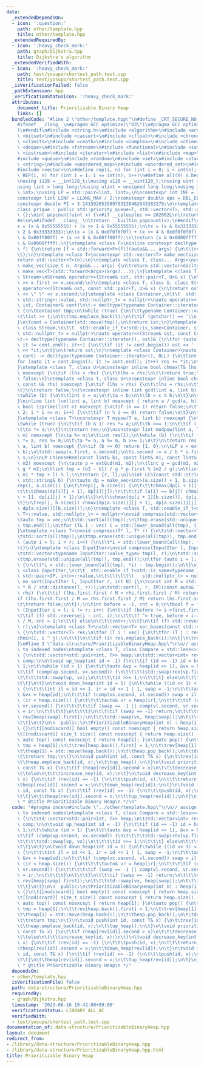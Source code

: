 ```yaml
---
data:
  _extendedDependsOn:
  - icon: ':question:'
    path: other/template.hpp
    title: other/template.hpp
  _extendedRequiredBy:
  - icon: ':heavy_check_mark:'
    path: graph/Dijkstra.hpp
    title: Dijkstra's algorithm
  _extendedVerifiedWith:
  - icon: ':heavy_check_mark:'
    path: test/yosupo/shortest_path.test.cpp
    title: test/yosupo/shortest_path.test.cpp
  _isVerificationFailed: false
  _pathExtension: hpp
  _verificationStatusIcon: ':heavy_check_mark:'
  attributes:
    document_title: Prioritizable Binary Heap
    links: []
  bundledCode: "#line 2 \"other/template.hpp\"\n#define _CRT_SECURE_NO_WARNINGS\n\
    #ifndef __clang__\n#pragma GCC optimize(\"O3\")\n#pragma GCC optimize(\"unroll-loops\"\
    )\n#endif\n#include <string.h>\n#include <algorithm>\n#include <array>\n#include\
    \ <bitset>\n#include <cassert>\n#include <cfloat>\n#include <chrono>\n#include\
    \ <climits>\n#include <cmath>\n#include <complex>\n#include <ctime>\n#include\
    \ <deque>\n#include <fstream>\n#include <functional>\n#include <iomanip>\n#include\
    \ <iostream>\n#include <iterator>\n#include <list>\n#include <map>\n#include <memory>\n\
    #include <queue>\n#include <random>\n#include <set>\n#include <stack>\n#include\
    \ <string>\n#include <unordered_map>\n#include <unordered_set>\n#include <utility>\n\
    #include <vector>\n\n#define rep(i, n) for (int i = 0; i < int(n); i++)\n#define\
    \ REP(i, n) for (int i = 1; i <= int(n); i++)\n#define all(V) V.begin(), V.end()\n\
    \nusing i128 = __int128_t;\nusing u128 = __uint128_t;\nusing uint = unsigned int;\n\
    using lint = long long;\nusing ulint = unsigned long long;\nusing IP = std::pair<int,\
    \ int>;\nusing LP = std::pair<lint, lint>;\n\nconstexpr int INF = INT_MAX / 2;\n\
    constexpr lint LINF = LLONG_MAX / 2;\nconstexpr double eps = DBL_EPSILON * 10;\n\
    constexpr double PI = 3.141592653589793238462643383279;\n\ntemplate <class T>\n\
    class prique : public std::priority_queue<T, std::vector<T>, std::greater<T>>\
    \ {};\nint popcount(uint x) {\n#if __cplusplus >= 202002L\n\treturn std::popcount(x);\n\
    #else\n#ifndef __clang__\n\treturn __builtin_popcount(x);\n#endif\n#endif\n\t\
    x = (x & 0x55555555) + (x >> 1 & 0x55555555);\n\tx = (x & 0x33333333) + (x >>\
    \ 2 & 0x33333333);\n\tx = (x & 0x0f0f0f0f) + (x >> 4 & 0x0f0f0f0f);\n\tx = (x\
    \ & 0x00ff00ff) + (x >> 8 & 0x00ff00ff);\n\treturn (x & 0x0000ffff) + (x >> 16\
    \ & 0x0000ffff);\n}\ntemplate <class F>\ninline constexpr decltype(auto) lambda_fix(F&&\
    \ f) {\n\treturn [f = std::forward<F>(f)](auto&&... args) {\n\t\treturn f(f, std::forward<decltype(args)>(args)...);\n\
    \t};\n}\ntemplate <class T>\nconstexpr std::vector<T> make_vec(size_t n) {\n\t\
    return std::vector<T>(n);\n}\ntemplate <class T, class... Args>\nconstexpr auto\
    \ make_vec(size_t n, Args&&... args) {\n\treturn std::vector<decltype(make_vec<T>(args...))>(n,\
    \ make_vec<T>(std::forward<Args>(args)...));\n}\ntemplate <class T, class U, class\
    \ Stream>\nStream& operator>>(Stream& ist, std::pair<T, U>& x) {\n\treturn ist\
    \ >> x.first >> x.second;\n}\ntemplate <class T, class U, class Stream>\nStream&\
    \ operator<<(Stream& ost, const std::pair<T, U>& x) {\n\treturn ost << x.first\
    \ << \" \" << x.second;\n}\ntemplate <class Container,\n\t\t  std::enable_if_t<!std::is_same<Container,\
    \ std::string>::value, std::nullptr_t> = nullptr>\nauto operator>>(std::istream&\
    \ ist, Container& cont)\n\t-> decltype(typename Container::iterator(), std::cin)&\
    \ {\n\tContainer tmp;\n\twhile (true) {\n\t\ttypename Container::value_type t;\n\
    \t\tist >> t;\n\t\ttmp.emplace_back(t);\n\t\tif (getchar() == '\\n') break;\n\t\
    }\n\tcont = Container(std::move(tmp));\n\treturn ist;\n}\ntemplate <class Container,\
    \ class Stream,\n\t\t  std::enable_if_t<!std::is_same<Container, std::string>::value,\
    \ std::nullptr_t> = nullptr>\nauto operator<<(Stream& ost, const Container& cont)\n\
    \t-> decltype(typename Container::iterator(), ost)& {\n\tfor (auto it = cont.begin();\
    \ it != cont.end(); it++) {\n\t\tif (it != cont.begin()) ost << ' ';\n\t\tost\
    \ << *it;\n\t}\n\treturn ost;\n}\ntemplate <class Container>\nauto sum(const Container&\
    \ cont) -> decltype(typename Container::iterator(), 0LL) {\n\tlint res = 0;\n\t\
    for (auto it = cont.begin(); it != cont.end(); it++) res += *it;\n\treturn res;\n\
    }\ntemplate <class T, class U>\nconstexpr inline bool chmax(T& lhs, const U& rhs)\
    \ noexcept {\n\tif (lhs < rhs) {\n\t\tlhs = rhs;\n\t\treturn true;\n\t}\n\treturn\
    \ false;\n}\ntemplate <class T, class U>\nconstexpr inline bool chmin(T& lhs,\
    \ const U& rhs) noexcept {\n\tif (lhs > rhs) {\n\t\tlhs = rhs;\n\t\treturn true;\n\
    \t}\n\treturn false;\n}\nconstexpr inline lint gcd(lint a, lint b) noexcept {\n\
    \twhile (b) {\n\t\tlint c = a;\n\t\ta = b;\n\t\tb = c % b;\n\t}\n\treturn a;\n\
    }\ninline lint lcm(lint a, lint b) noexcept { return a / gcd(a, b) * b; }\nconstexpr\
    \ bool isprime(lint n) noexcept {\n\tif (n == 1) return false;\n\tfor (int i =\
    \ 2; i * i <= n; i++) {\n\t\tif (n % i == 0) return false;\n\t}\n\treturn true;\n\
    }\ntemplate <class T>\nconstexpr T mypow(T a, lint b) noexcept {\n\tT res(1);\n\
    \twhile (true) {\n\t\tif (b & 1) res *= a;\n\t\tb >>= 1;\n\t\tif (!b) break;\n\
    \t\ta *= a;\n\t}\n\treturn res;\n}\nconstexpr lint modpow(lint a, lint b, lint\
    \ m) noexcept {\n\ta %= m;\n\tlint res(1);\n\twhile (b) {\n\t\tif (b & 1) res\
    \ *= a, res %= m;\n\t\ta *= a, a %= m, b >>= 1;\n\t}\n\treturn res;\n}\nLP extGcd(lint\
    \ a, lint b) noexcept {\n\tif (b == 0) return {1, 0};\n\tLP s = extGcd(b, a %\
    \ b);\n\tstd::swap(s.first, s.second);\n\ts.second -= a / b * s.first;\n\treturn\
    \ s;\n}\nLP ChineseRem(const lint& b1, const lint& m1, const lint& b2, const lint&\
    \ m2) noexcept {\n\tauto p = extGcd(m1, m2);\n\tlint g = gcd(m1, m2), l = m1 /\
    \ g * m2;\n\tlint tmp = (b2 - b1) / g * p.first % (m2 / g);\n\tlint r = (b1 +\
    \ m1 * tmp + l) % l;\n\treturn {r, l};\n}\nint LCS(const std::string& a, const\
    \ std::string& b) {\n\tauto dp = make_vec<int>(a.size() + 1, b.size() + 1);\n\t\
    rep(i, a.size()) {\n\t\trep(j, b.size()) {\n\t\t\tchmax(dp[i + 1][j], dp[i][j]);\n\
    \t\t\tchmax(dp[i][j + 1], dp[i][j]);\n\t\t\tif (a[i] == b[j]) chmax(dp[i + 1][j\
    \ + 1], dp[i][j] + 1);\n\t\t}\n\t\tchmax(dp[i + 1][b.size()], dp[i][b.size()]);\n\
    \t}\n\trep(j, b.size()) chmax(dp[a.size()][j + 1], dp[a.size()][j]);\n\treturn\
    \ dp[a.size()][b.size()];\n}\ntemplate <class T, std::enable_if_t<std::is_convertible<int,\
    \ T>::value, std::nullptr_t> = nullptr>\nvoid compress(std::vector<T>& vec) {\n\
    \tauto tmp = vec;\n\tstd::sort(all(tmp));\n\ttmp.erase(std::unique(all(tmp)),\
    \ tmp.end());\n\tfor (T& i : vec) i = std::lower_bound(all(tmp), i) - tmp.begin();\n\
    }\ntemplate <class T>\nvoid compress(T* l, T* r) {\n\tstd::vector<T> tmp(l, r);\n\
    \tstd::sort(all(tmp));\n\ttmp.erase(std::unique(all(tmp)), tmp.end());\n\tfor\
    \ (auto i = l; i < r; i++) {\n\t\t*i = std::lower_bound(all(tmp), *i) - tmp.begin();\n\
    \t}\n}\ntemplate <class InputIter>\nvoid compress(InputIter l, InputIter r) {\n\
    \tstd::vector<typename InputIter::value_type> tmp(l, r);\n\tstd::sort(all(tmp));\n\
    \ttmp.erase(std::unique(all(tmp)), tmp.end());\n\tfor (auto i = l; i < r; i++)\
    \ {\n\t\t*i = std::lower_bound(all(tmp), *i) - tmp.begin();\n\t}\n}\ntemplate\
    \ <class InputIter,\n\t\t  std::enable_if_t<std::is_same<typename InputIter::value_type,\
    \ std::pair<IP, int>>::value,\n\t\t\t\t\t\t   std::nullptr_t> = nullptr>\nvoid\
    \ mo_sort(InputIter l, InputIter r, int N) {\n\tconst int M = std::max(1.0, std::sqrt(lint(N)\
    \ * N / std::distance(l, r)));\n\tstd::sort(l, r, [M](const auto& lhs, const auto&\
    \ rhs) {\n\t\tif (lhs.first.first / M < rhs.first.first / M) return true;\n\t\t\
    if (lhs.first.first / M == rhs.first.first / M) return lhs.first.second < rhs.first.second;\n\
    \t\treturn false;\n\t});\n\tint before = -1, cnt = 0;\n\tbool f = false;\n\tfor\
    \ (InputIter i = l; i != r; i++) {\n\t\tif (before != i->first.first / M) {\n\t\
    \t\tif (f) std::reverse(i - cnt, i);\n\t\t\tf ^= true, before = i->first.first\
    \ / M, cnt = 1;\n\t\t} else\n\t\t\tcnt++;\n\t}\n\tif (f) std::reverse(r - cnt,\
    \ r);\n}\ntemplate <class T>\nstd::vector<T> xor_bases(const std::vector<T>& vec)\
    \ {\n\tstd::vector<T> res;\n\tfor (T i : vec) {\n\t\tfor (T j : res) {\n\t\t\t\
    chmin(i, i ^ j);\n\t\t}\n\t\tif (i) res.emplace_back(i);\n\t}\n\treturn res;\n\
    }\n#line 3 \"data-structure/PrioritizableBinaryHeap.hpp\"\n\n// assign priorities\
    \ to indexed nodes\ntemplate <class T, class Compare = std::less<>>\nclass PrioritizableBinaryHeap\
    \ {\n\tstd::vector<std::pair<int, T>> heap;\n\tstd::vector<int> rev;\n\tCompare\
    \ comp;\n\n\tvoid up_heap(int id = -1) {\n\t\tif (id == -1) id = heap.size() -\
    \ 1;\n\t\twhile (id > 1) {\n\t\t\tauto &vp = heap[id >> 1], &vx = heap[id];\n\t\
    \t\tif (comp(vp.second, vx.second)) {\n\t\t\t\tstd::swap(rev[vp.first], rev[vx.first]);\n\
    \t\t\t\tstd::swap(vp, vx);\n\t\t\t\tid >>= 1;\n\t\t\t} else\n\t\t\t\treturn;\n\
    \t\t}\n\t}\n\tvoid down_heap(int id = 1) {\n\t\twhile ((id << 1) < heap.size())\
    \ {\n\t\t\tint il = id << 1, ir = id << 1 | 1, swap = -1;\n\t\t\tauto &vl = heap[il],\
    \ &vx = heap[id];\n\t\t\tif (comp(vx.second, vl.second)) swap = il;\n\t\t\tif\
    \ (ir < heap.size()) {\n\t\t\t\tauto& vr = heap[ir];\n\t\t\t\tif (comp(vx.second,\
    \ vr.second)) {\n\t\t\t\t\tif (swap == -1 || comp(vl.second, vr.second)) swap\
    \ = ir;\n\t\t\t\t}\n\t\t\t}\n\t\t\tif (swap == -1) return;\n\t\t\tstd::swap(rev[vx.first],\
    \ rev[heap[swap].first]);\n\t\t\tstd::swap(vx, heap[swap]);\n\t\t\tid = swap;\n\
    \t\t}\n\t}\n\n  public:\n\tPrioritizableBinaryHeap(int n) : heap(1), rev(n, -1)\
    \ {}\n\t[[nodiscard]] bool empty() const noexcept { return heap.size() == 1; }\n\
    \t[[nodiscard]] size_t size() const noexcept { return heap.size() - 1; }\n\t[[nodiscard]]\
    \ auto top() const noexcept { return heap[1]; }\n\tauto pop() {\n\t\tconst auto\
    \ tmp = heap[1];\n\t\trev[heap.back().first] = 1;\n\t\trev[heap[1].first] = -1;\n\
    \t\theap[1] = std::move(heap.back());\n\t\theap.pop_back();\n\t\tdown_heap();\n\
    \t\treturn tmp;\n\t}\n\tvoid push(int id, const T& x) {\n\t\trev[id] = heap.size();\n\
    \t\theap.emplace_back(id, x);\n\t\tup_heap();\n\t}\n\tvoid prioritize(int id,\
    \ const T& x) {\n\t\tif (heap[rev[id]].second > x)\n\t\t\tdecrease_key(id, x);\n\
    \t\telse\n\t\t\tincrease_key(id, x);\n\t}\n\tvoid decrease_key(int id, const T&\
    \ x) {\n\t\tif (rev[id] == -1) {\n\t\t\tpush(id, x);\n\t\t\treturn;\n\t\t}\n\t\
    \theap[rev[id]].second = x;\n\t\tdown_heap(rev[id]);\n\t}\n\tvoid increase_key(int\
    \ id, const T& x) {\n\t\tif (rev[id] == -1) {\n\t\t\tpush(id, x);\n\t\t\treturn;\n\
    \t\t}\n\t\theap[rev[id]].second = x;\n\t\tup_heap(rev[id]);\n\t}\n};\n\n/**\n\
    \ * @title Prioritizable Binary Heap\n */\n"
  code: "#pragma once\n#include \"../other/template.hpp\"\n\n// assign priorities\
    \ to indexed nodes\ntemplate <class T, class Compare = std::less<>>\nclass PrioritizableBinaryHeap\
    \ {\n\tstd::vector<std::pair<int, T>> heap;\n\tstd::vector<int> rev;\n\tCompare\
    \ comp;\n\n\tvoid up_heap(int id = -1) {\n\t\tif (id == -1) id = heap.size() -\
    \ 1;\n\t\twhile (id > 1) {\n\t\t\tauto &vp = heap[id >> 1], &vx = heap[id];\n\t\
    \t\tif (comp(vp.second, vx.second)) {\n\t\t\t\tstd::swap(rev[vp.first], rev[vx.first]);\n\
    \t\t\t\tstd::swap(vp, vx);\n\t\t\t\tid >>= 1;\n\t\t\t} else\n\t\t\t\treturn;\n\
    \t\t}\n\t}\n\tvoid down_heap(int id = 1) {\n\t\twhile ((id << 1) < heap.size())\
    \ {\n\t\t\tint il = id << 1, ir = id << 1 | 1, swap = -1;\n\t\t\tauto &vl = heap[il],\
    \ &vx = heap[id];\n\t\t\tif (comp(vx.second, vl.second)) swap = il;\n\t\t\tif\
    \ (ir < heap.size()) {\n\t\t\t\tauto& vr = heap[ir];\n\t\t\t\tif (comp(vx.second,\
    \ vr.second)) {\n\t\t\t\t\tif (swap == -1 || comp(vl.second, vr.second)) swap\
    \ = ir;\n\t\t\t\t}\n\t\t\t}\n\t\t\tif (swap == -1) return;\n\t\t\tstd::swap(rev[vx.first],\
    \ rev[heap[swap].first]);\n\t\t\tstd::swap(vx, heap[swap]);\n\t\t\tid = swap;\n\
    \t\t}\n\t}\n\n  public:\n\tPrioritizableBinaryHeap(int n) : heap(1), rev(n, -1)\
    \ {}\n\t[[nodiscard]] bool empty() const noexcept { return heap.size() == 1; }\n\
    \t[[nodiscard]] size_t size() const noexcept { return heap.size() - 1; }\n\t[[nodiscard]]\
    \ auto top() const noexcept { return heap[1]; }\n\tauto pop() {\n\t\tconst auto\
    \ tmp = heap[1];\n\t\trev[heap.back().first] = 1;\n\t\trev[heap[1].first] = -1;\n\
    \t\theap[1] = std::move(heap.back());\n\t\theap.pop_back();\n\t\tdown_heap();\n\
    \t\treturn tmp;\n\t}\n\tvoid push(int id, const T& x) {\n\t\trev[id] = heap.size();\n\
    \t\theap.emplace_back(id, x);\n\t\tup_heap();\n\t}\n\tvoid prioritize(int id,\
    \ const T& x) {\n\t\tif (heap[rev[id]].second > x)\n\t\t\tdecrease_key(id, x);\n\
    \t\telse\n\t\t\tincrease_key(id, x);\n\t}\n\tvoid decrease_key(int id, const T&\
    \ x) {\n\t\tif (rev[id] == -1) {\n\t\t\tpush(id, x);\n\t\t\treturn;\n\t\t}\n\t\
    \theap[rev[id]].second = x;\n\t\tdown_heap(rev[id]);\n\t}\n\tvoid increase_key(int\
    \ id, const T& x) {\n\t\tif (rev[id] == -1) {\n\t\t\tpush(id, x);\n\t\t\treturn;\n\
    \t\t}\n\t\theap[rev[id]].second = x;\n\t\tup_heap(rev[id]);\n\t}\n};\n\n/**\n\
    \ * @title Prioritizable Binary Heap\n */"
  dependsOn:
  - other/template.hpp
  isVerificationFile: false
  path: data-structure/PrioritizableBinaryHeap.hpp
  requiredBy:
  - graph/Dijkstra.hpp
  timestamp: '2023-06-16 19:42:08+09:00'
  verificationStatus: LIBRARY_ALL_AC
  verifiedWith:
  - test/yosupo/shortest_path.test.cpp
documentation_of: data-structure/PrioritizableBinaryHeap.hpp
layout: document
redirect_from:
- /library/data-structure/PrioritizableBinaryHeap.hpp
- /library/data-structure/PrioritizableBinaryHeap.hpp.html
title: Prioritizable Binary Heap
---
```

